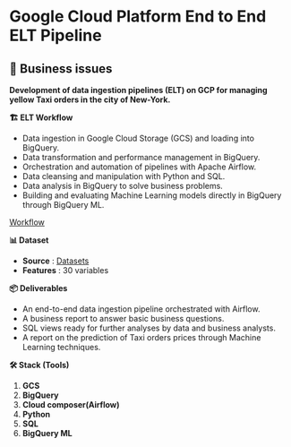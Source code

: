 # Google Cloud Platform End to End ELT Pipeline

## 🎯 Business issues
**Development of data ingestion pipelines (ELT) on GCP for managing yellow Taxi orders in the city of New-York.**


**🏗️ ELT Workflow**
- Data ingestion in Google Cloud Storage (GCS) and loading into BigQuery.
- Data transformation and performance management in BigQuery.
- Orchestration and automation of pipelines with Apache Airflow.
- Data cleansing and manipulation with Python and SQL.
- Data analysis in BigQuery to solve business problems.
- Building and evaluating Machine Learning models directly in BigQuery through BigQuery ML.

[Workflow](<img width="1446" height="824" alt="ETL_flow" src="https://github.com/user-attachments/assets/1b851a97-d465-48e3-9de8-a8893392e2bd" />)


**📊 Dataset**
- **Source** : [Datasets](https://www.nyc.gov/site/tlc/about/tlc-trip-record-data.page)
- **Features** : 30 variables


**📦 Deliverables**
- An end-to-end data ingestion pipeline orchestrated with Airflow.
- A business report to answer basic business questions.
- SQL views ready for further analyses by data and business analysts.
- A report on the prediction of Taxi orders prices through Machine Learning techniques.

**🛠️ Stack (Tools)**

1. **GCS**
2. **BigQuery**
3. **Cloud composer(Airflow)**
4. **Python**
5. **SQL**
6. **BigQuery ML**
